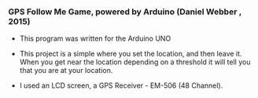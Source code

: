 ### GPS Follow Me Game, powered by Arduino (Daniel Webber , 2015)
* This program was written for the Arduino UNO

* This project is a simple where you set the location, and then leave it. When you get near the location depending on a threshold it will tell you that you are at your location.

* I used an LCD screen, a GPS Receiver - EM-506 (48 Channel).
 

